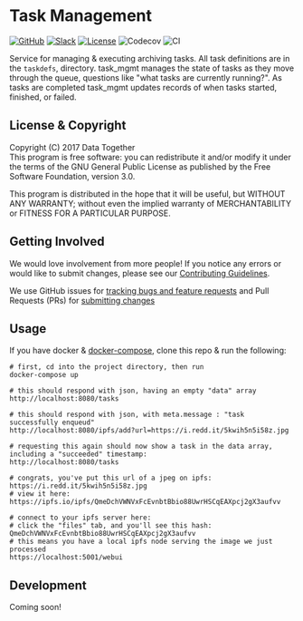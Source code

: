 # Task Management

[![GitHub](https://img.shields.io/badge/project-Data_Together-487b57.svg?style=flat-square)](http://github.com/datatogether)
[![Slack](https://img.shields.io/badge/slack-Archivers-b44e88.svg?style=flat-square)](https://archivers-slack.herokuapp.com/)
[![License](https://img.shields.io/github/license/datatogether/task_mgmt.svg)](./LICENSE)
![Codecov](https://img.shields.io/codecov/c/github/datatogether/task_mgmt.svg)
![CI](https://img.shields.io/circleci/project/github/datatogether/task_mgmt.svg)

Service for managing & executing archiving tasks. All task definitions are in the `taskdefs`, directory. task_mgmt manages the state of tasks as they move through the queue, questions like "what tasks are currently running?". As tasks are completed task_mgmt updates records of when tasks started, finished, or failed.

## License & Copyright

Copyright (C) 2017 Data Together  
This program is free software: you can redistribute it and/or modify it under
the terms of the GNU General Public License as published by the Free Software
Foundation, version 3.0.

This program is distributed in the hope that it will be useful, but WITHOUT ANY
WARRANTY; without even the implied warranty of MERCHANTABILITY or FITNESS FOR A
PARTICULAR PURPOSE.

## Getting Involved

We would love involvement from more people! If you notice any errors or would like to submit changes, please see our [Contributing Guidelines](./.github/CONTRIBUTING.md).

We use GitHub issues for [tracking bugs and feature requests](https://github.com/datatogether/task_mgmt/issues) and Pull Requests (PRs) for [submitting changes](https://github.com/datatogether/task_mgmt/pulls)

## Usage

If you have docker & [docker-compose](https://docs.docker.com/compose/install/), clone this repo & run the following:
```shell
# first, cd into the project directory, then run
docker-compose up

# this should respond with json, having an empty "data" array
http://localhost:8080/tasks

# this should respond with json, with meta.message : "task successfully enqueud"
http://localhost:8080/ipfs/add?url=https://i.redd.it/5kwih5n5i58z.jpg

# requesting this again should now show a task in the data array, including a "succeeded" timestamp:
http://localhost:8080/tasks

# congrats, you've put this url of a jpeg on ipfs: https://i.redd.it/5kwih5n5i58z.jpg
# view it here:
https://ipfs.io/ipfs/QmeDchVWNVxFcEvnbtBbio88UwrHSCqEAXpcj2gX3aufvv

# connect to your ipfs server here:
# click the "files" tab, and you'll see this hash: QmeDchVWNVxFcEvnbtBbio88UwrHSCqEAXpcj2gX3aufvv
# this means you have a local ipfs node serving the image we just processed
https://localhost:5001/webui
```

## Development

Coming soon!
